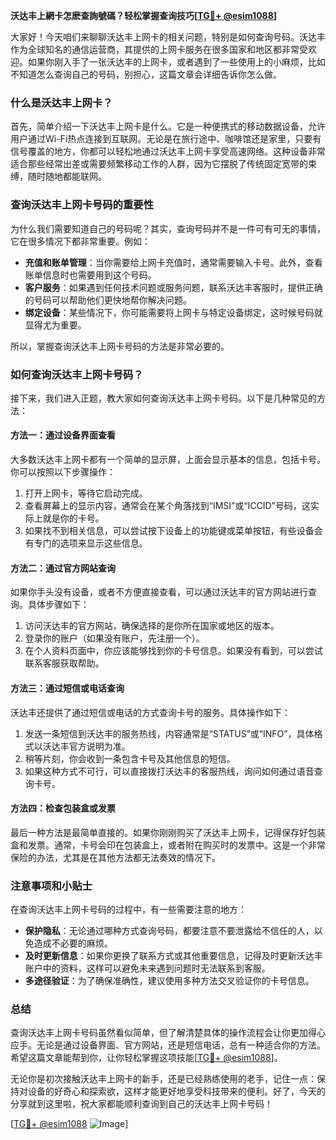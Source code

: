 **沃达丰上網卡怎麽查詢號碼？轻松掌握查询技巧[[TG💪+ @esim1088](https://t.me/s/esim1088)]**

大家好！今天咱们来聊聊沃达丰上网卡的相关问题，特别是如何查询号码。沃达丰作为全球知名的通信运营商，其提供的上网卡服务在很多国家和地区都非常受欢迎。如果你刚入手了一张沃达丰的上网卡，或者遇到了一些使用上的小麻烦，比如不知道怎么查询自己的号码，别担心，这篇文章会详细告诉你怎么做。

### 什么是沃达丰上网卡？

首先，简单介绍一下沃达丰上网卡是什么。它是一种便携式的移动数据设备，允许用户通过Wi-Fi热点连接到互联网。无论是在旅行途中、咖啡馆还是家里，只要有信号覆盖的地方，你都可以轻松地通过沃达丰上网卡享受高速网络。这种设备非常适合那些经常出差或需要频繁移动工作的人群，因为它摆脱了传统固定宽带的束缚，随时随地都能联网。

### 查询沃达丰上网卡号码的重要性

为什么我们需要知道自己的号码呢？其实，查询号码并不是一件可有可无的事情，它在很多情况下都非常重要。例如：

- **充值和账单管理**：当你需要给上网卡充值时，通常需要输入卡号。此外，查看账单信息时也需要用到这个号码。
- **客户服务**：如果遇到任何技术问题或服务问题，联系沃达丰客服时，提供正确的号码可以帮助他们更快地帮你解决问题。
- **绑定设备**：某些情况下，你可能需要将上网卡与特定设备绑定，这时候号码就显得尤为重要。

所以，掌握查询沃达丰上网卡号码的方法是非常必要的。

### 如何查询沃达丰上网卡号码？

接下来，我们进入正题，教大家如何查询沃达丰上网卡号码。以下是几种常见的方法：

#### 方法一：通过设备界面查看

大多数沃达丰上网卡都有一个简单的显示屏，上面会显示基本的信息，包括卡号。你可以按照以下步骤操作：

1. 打开上网卡，等待它启动完成。
2. 查看屏幕上的显示内容，通常会在某个角落找到“IMSI”或“ICCID”号码，这实际上就是你的卡号。
3. 如果找不到相关信息，可以尝试按下设备上的功能键或菜单按钮，有些设备会有专门的选项来显示这些信息。

#### 方法二：通过官方网站查询

如果你手头没有设备，或者不方便直接查看，可以通过沃达丰的官方网站进行查询。具体步骤如下：

1. 访问沃达丰的官方网站，确保选择的是你所在国家或地区的版本。
2. 登录你的账户（如果没有账户，先注册一个）。
3. 在个人资料页面中，你应该能够找到你的卡号信息。如果没有看到，可以尝试联系客服获取帮助。

#### 方法三：通过短信或电话查询

沃达丰还提供了通过短信或电话的方式查询卡号的服务。具体操作如下：

1. 发送一条短信到沃达丰的服务热线，内容通常是“STATUS”或“INFO”，具体格式以沃达丰官方说明为准。
2. 稍等片刻，你会收到一条包含卡号及其他信息的短信。
3. 如果这种方式不可行，可以直接拨打沃达丰的客服热线，询问如何通过语音查询卡号。

#### 方法四：检查包装盒或发票

最后一种方法是最简单直接的。如果你刚刚购买了沃达丰上网卡，记得保存好包装盒和发票。通常，卡号会印在包装盒上，或者附在购买时的发票中。这是一个非常保险的办法，尤其是在其他方法都无法奏效的情况下。

### 注意事项和小贴士

在查询沃达丰上网卡号码的过程中，有一些需要注意的地方：

- **保护隐私**：无论通过哪种方式查询号码，都要注意不要泄露给不信任的人，以免造成不必要的麻烦。
- **及时更新信息**：如果你更换了联系方式或其他重要信息，记得及时更新沃达丰账户中的资料，这样可以避免未来遇到问题时无法联系到客服。
- **多途径验证**：为了确保准确性，建议使用多种方法交叉验证你的卡号信息。

### 总结

查询沃达丰上网卡号码虽然看似简单，但了解清楚具体的操作流程会让你更加得心应手。无论是通过设备界面、官方网站，还是短信电话，总有一种适合你的方法。希望这篇文章能帮到你，让你轻松掌握这项技能[[TG💪+ @esim1088](https://t.me/s/esim1088)]。

无论你是初次接触沃达丰上网卡的新手，还是已经熟练使用的老手，记住一点：保持对设备的好奇心和探索欲，这样才能更好地享受科技带来的便利。好了，今天的分享就到这里啦，祝大家都能顺利查询到自己的沃达丰上网卡号码！

[[TG💪+ @esim1088](https://t.me/s/esim1088) ![Image](https://i.postimg.cc/4NQfJmqS/Snipaste-2025-05-13-00-14-12.png)]